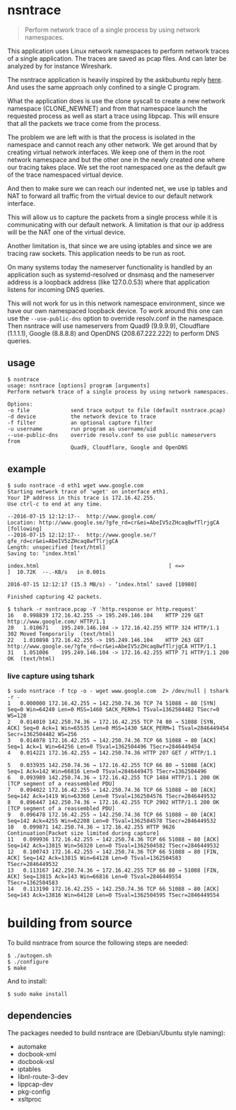 # nsntrace
> Perform network trace of a single process by using network namespaces.

This application uses Linux network namespaces to perform network traces of a single application. The traces are saved as pcap files. And can later be analyzed by for instance Wireshark.

The nsntrace application is heavily inspired by the askbubuntu reply [here](https://askubuntu.com/a/499850).
And uses the same approach only confined to a single C program.

What the application does is use the clone syscall to create a new
network namespace (CLONE_NEWNET) and from that namespace launch the
requested process as well as start a trace using libpcap. This will ensure that all
the packets we trace come from the process.

The problem we are left with is that the process is isolated in the
namespace and cannot reach any other network. We get around that by
creating virtual network interfaces. We keep one of them in the
root network namespace and but the other one in the newly created one where
our tracing takes place. We set the root namespaced one as the default gw
of the trace namespaced virtual device.

And then to make sure we can reach our indented net, we use ip
tables and NAT to forward all traffic from the virtual device to our
default network interface.

This will allow us to capture the packets from a single process while
it is communicating with our default network. A limitation is that our
ip address will be the NAT one of the virtual device.

Another limitation is, that since we are using iptables and since
we are tracing raw sockets. This application needs to be run as root.

On many systems today the nameserver functionality is handled by an
application such as systemd-resolved or dnsmasq and the nameserver
address is a loopback address (like 127.0.0.53) where that application
listens for incoming DNS queries.

This will not work for us in this network namespace environment, since
we have our own namespaced loopback device. To work around this one can use the
`--use-public-dns` option to override resolv.conf in the namespace. Then nsntrace
will use nameservers from Quad9 (9.9.9.9), Cloudflare (1.1.1.1), Google (8.8.8.8) and
OpenDNS (208.67.222.222) to perform DNS queries.

## usage
    $ nsntrace
    usage: nsntrace [options] program [arguments]
    Perform network trace of a single process by using network namespaces.

    Options:
    -o file          	send trace output to file (default nsntrace.pcap)
    -d device        	the network device to trace
    -f filter        	an optional capture filter
    -u username      	run program as username/uid
    --use-public-dns	override resolv.conf to use public nameservers from
                    	Quad9, Cloudflare, Google and OpenDNS

## example
```
$ sudo nsntrace -d eth1 wget www.google.com
Starting network trace of 'wget' on interface eth1.
Your IP address in this trace is 172.16.42.255.
Use ctrl-c to end at any time.

--2016-07-15 12:12:17--  http://www.google.com/
Location: http://www.google.se/?gfe_rd=cr&ei=AbeIV5zZHcaq8wfTlrjgCA [following]
--2016-07-15 12:12:17--  http://www.google.se/?gfe_rd=cr&ei=AbeIV5zZHcaq8wfTlrjgCA
Length: unspecified [text/html]
Saving to: ‘index.html’

index.html                                         [ <=>                                                                                                   ]  10.72K  --.-KB/s   in 0.001s

2016-07-15 12:12:17 (15.3 MB/s) - ‘index.html’ saved [10980]

Finished capturing 42 packets.

$ tshark -r nsntrace.pcap -Y 'http.response or http.request'
16   0.998839 172.16.42.255 -> 195.249.146.104    HTTP 229 GET http://www.google.com/ HTTP/1.1
20   1.010671    195.249.146.104 -> 172.16.42.255 HTTP 324 HTTP/1.1 302 Moved Temporarily  (text/html)
22   1.010898 172.16.42.255 -> 195.249.146.104    HTTP 263 GET http://www.google.se/?gfe_rd=cr&ei=AbeIV5zZHcaq8wfTlrjgCA HTTP/1.1
31   1.051006    195.249.146.104 -> 172.16.42.255 HTTP 71 HTTP/1.1 200 OK  (text/html)
```

### live capture using tshark
```
$ sudo nsntrace -f tcp -o - wget www.google.com  2> /dev/null | tshark -r -
1   0.000000 172.16.42.255 → 142.250.74.36 TCP 74 51088 → 80 [SYN] Seq=0 Win=64240 Len=0 MSS=1460 SACK_PERM=1 TSval=1362504482 TSecr=0 WS=128
2   0.014010 142.250.74.36 → 172.16.42.255 TCP 74 80 → 51088 [SYN, ACK] Seq=0 Ack=1 Win=65535 Len=0 MSS=1430 SACK_PERM=1 TSval=2846449454 Secr=1362504482 WS=256
3   0.014078 172.16.42.255 → 142.250.74.36 TCP 66 51088 → 80 [ACK] Seq=1 Ack=1 Win=64256 Len=0 TSval=1362504496 TSecr=2846449454
4   0.014221 172.16.42.255 → 142.250.74.36 HTTP 207 GET / HTTP/1.1

5   0.033935 142.250.74.36 → 172.16.42.255 TCP 66 80 → 51088 [ACK] Seq=1 Ack=142 Win=66816 Len=0 TSval=2846449475 TSecr=1362504496
6   0.093989 142.250.74.36 → 172.16.42.255 TCP 1484 HTTP/1.1 200 OK  [TCP segment of a reassembled PDU]
7   0.094022 172.16.42.255 → 142.250.74.36 TCP 66 51088 → 80 [ACK] Seq=142 Ack=1419 Win=63360 Len=0 TSval=1362504576 TSecr=2846449532
8   0.096447 142.250.74.36 → 172.16.42.255 TCP 2902 HTTP/1.1 200 OK  [TCP segment of a reassembled PDU]
9   0.096478 172.16.42.255 → 142.250.74.36 TCP 66 51088 → 80 [ACK] Seq=142 Ack=4255 Win=62208 Len=0 TSval=1362504578 TSecr=2846449532
10   0.099871 142.250.74.36 → 172.16.42.255 HTTP 9626 Continuation[Packet size limited during capture]
11   0.099936 172.16.42.255 → 142.250.74.36 TCP 66 51088 → 80 [ACK] Seq=142 Ack=13815 Win=56320 Len=0 TSval=1362504582 TSecr=2846449532
12   0.100743 172.16.42.255 → 142.250.74.36 TCP 66 51088 → 80 [FIN, ACK] Seq=142 Ack=13815 Win=64128 Len=0 TSval=1362504583 TSecr=2846449532
13   0.113167 142.250.74.36 → 172.16.42.255 TCP 66 80 → 51088 [FIN, ACK] Seq=13815 Ack=143 Win=66816 Len=0 TSval=2846449554 TSecr=1362504583
14   0.113190 172.16.42.255 → 142.250.74.36 TCP 66 51088 → 80 [ACK] Seq=143 Ack=13816 Win=64128 Len=0 TSval=1362504595 TSecr=2846449554
```

# building from source
To build nsntrace from source the following steps are needed:

```
$ ./autogen.sh
$ ./configure
$ make
```
And to install:
```
$ sudo make install
```

## dependencies
The packages needed to build nsntrace are (Debian/Ubuntu style naming):
* automake
* docbook-xml
* docbook-xsl
* iptables
* libnl-route-3-dev
* lippcap-dev
* pkg-config
* xsltproc
